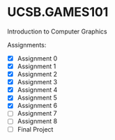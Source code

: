 # UCSB.GAMES101

Introduction to Computer Graphics

Assignments:
- [x] Assignment 0
- [x] Assignment 1
- [x] Assignment 2
- [x] Assignment 3
- [x] Assignment 4
- [x] Assignment 5
- [x] Assignment 6
- [ ] Assignment 7
- [ ] Assignment 8
- [ ] Final Project
